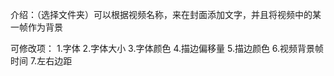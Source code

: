 介绍：（选择文件夹）可以根据视频名称，来在封面添加文字，并且将视频中的某一帧作为背景

可修改项：
1.字体 2.字体大小 3.字体颜色 4.描边偏移量 5.描边颜色 6.视频背景帧时间 7.左右边距
